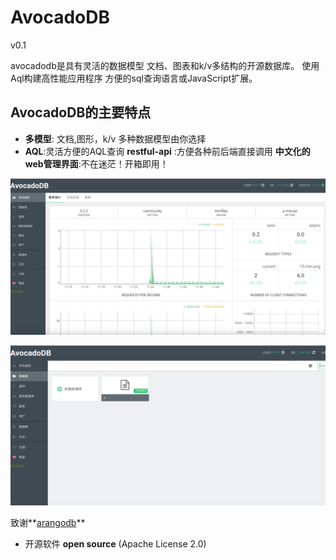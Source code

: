 
AvocadoDB
========
v0.1

avocadodb是具有灵活的数据模型
文档、图表和k/v多结构的开源数据库。
使用Aql构建高性能应用程序
方便的sql查询语言或JavaScript扩展。


AvocadoDB的主要特点
------------------------

- **多模型**: 文档,图形，k/v  多种数据模型由你选择
- **AQL**:灵活方便的AQL查询
  **restful-api** :方便各种前后端直接调用
  **中文化的web管理界面**:不在迷茫！开箱即用！

![](Documentation/1.png)

![](Documentation/2.png)




致谢**[arangodb](https://github.com/arangodb/arangodb)**
- 开源软件 **open source** (Apache License 2.0)
